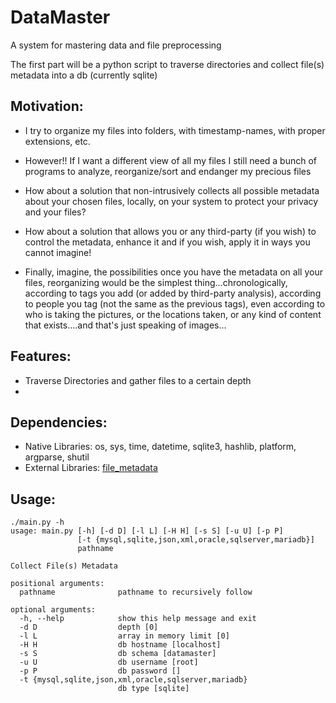 # DataMaster
A system for mastering data and file preprocessing

The first part will be a python script to traverse directories and collect file(s) metadata into a db (currently sqlite)

## Motivation: 
- I try to organize my files into folders, with timestamp-names, with proper extensions, etc.
- However!! If I want a different view of all my files I still need a bunch of programs to analyze, reorganize/sort and endanger my precious files
- How about a solution that non-intrusively collects all possible metadata about your chosen files, locally, on your system to protect your privacy and your files?
- How about a solution that allows you or any third-party (if you wish) to control the metadata, enhance it and if you wish, apply it in ways you cannot imagine!

- Finally, imagine, the possibilities once you have the metadata on all your files, reorganizing would be the simplest thing...chronologically, according to tags you add (or added by third-party analysis), according to people you tag (not the same as the previous tags), even according to who is taking the pictures, or the locations taken, or any kind of content that exists....and that's just speaking of images...

## Features:
- Traverse Directories and gather files to a certain depth
- 

## Dependencies:
- Native Libraries: os, sys, time, datetime, sqlite3, hashlib, platform, argparse, shutil
- External Libraries: [file_metadata](https://pypi.python.org/pypi/file-metadata)

## Usage:
```
./main.py -h
usage: main.py [-h] [-d D] [-l L] [-H H] [-s S] [-u U] [-p P]
               [-t {mysql,sqlite,json,xml,oracle,sqlserver,mariadb}]
               pathname

Collect File(s) Metadata

positional arguments:
  pathname              pathname to recursively follow

optional arguments:
  -h, --help            show this help message and exit
  -d D                  depth [0]
  -l L                  array in memory limit [0]
  -H H                  db hostname [localhost]
  -s S                  db schema [datamaster]
  -u U                  db username [root]
  -p P                  db password []
  -t {mysql,sqlite,json,xml,oracle,sqlserver,mariadb}
                        db type [sqlite]
```
